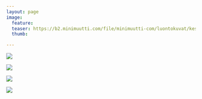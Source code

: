 ```yaml
---
layout: page
image:
  feature:
  teaser: https://b2.minimuutti.com/file/minimuutti-com/luontokuvat/kes%C3%A4/13/DS64778-245px.jpg
  thumb:

---
```


![](https://b2.minimuutti.com/file/minimuutti-com/luontokuvat/kes%C3%A4/13/DS64771-800px.jpg)

![](https://b2.minimuutti.com/file/minimuutti-com/luontokuvat/kes%C3%A4/13/DS64778-800px.jpg)

![](https://b2.minimuutti.com/file/minimuutti-com/luontokuvat/kes%C3%A4/13/DS64783-800px.jpg)

![](https://b2.minimuutti.com/file/minimuutti-com/luontokuvat/kes%C3%A4/13/DS64782-800px.jpg)
